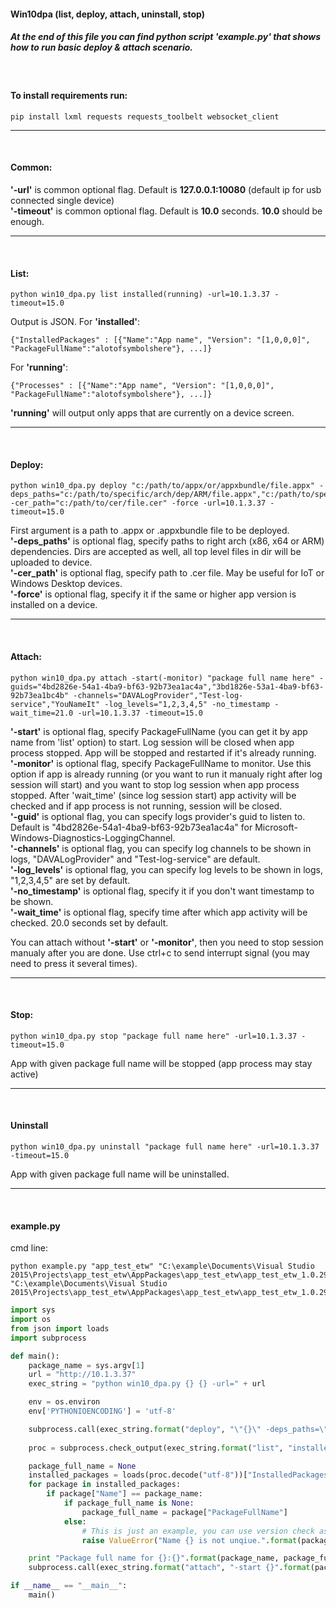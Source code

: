 #### Win10dpa (list, deploy, attach, uninstall, stop)
##### At the end of this file you can find python script 'example.py' that shows how to run basic deploy & attach scenario.  
<br>

#### To install requirements run:
```
pip install lxml requests requests_toolbelt websocket_client
```

---

<br>

#### Common:   
**'-url'** is common optional flag. Default is **127.0.0.1:10080** (default ip for usb connected single device)  
**'-timeout'** is common optional flag. Default is **10.0** seconds. **10.0** should be enough.

---

<br>

#### List:
```
python win10_dpa.py list installed(running) -url=10.1.3.37 -timeout=15.0
```

Output is JSON. 
For **'installed'**: 
```
{"InstalledPackages" : [{"Name":"App name", "Version": "[1,0,0,0]", "PackageFullName":"alotofsymbolshere"}, ...]}
```
For **'running'**: 
```
{"Processes" : [{"Name":"App name", "Version": "[1,0,0,0]", "PackageFullName":"alotofsymbolshere"}, ...]}
```
**'running'** will output only apps that are currently on a device screen. 

---
<br>

#### Deploy:
```
python win10_dpa.py deploy "c:/path/to/appx/or/appxbundle/file.appx" -deps_paths="c:/path/to/specific/arch/dep/ARM/file.appx","c:/path/to/specific/arch/deps/dir/ARM" -cer_path="c:/path/to/cer/file.cer" -force -url=10.1.3.37 -timeout=15.0
```

First argument is a path to .appx or .appxbundle file to be deployed.  
**'-deps_paths'** is optional flag, specify paths to right arch (x86, x64 or ARM) dependencies. Dirs are accepted as well, all top level files in dir will be uploaded to device.  
**'-cer_path'** is optional flag, specify path to .cer file. May be useful for IoT or Windows Desktop devices.  
**'-force'** is optional flag, specify it if the same or higher app version is installed on a device.  

---

<br>

#### Attach:
```
python win10_dpa.py attach -start(-monitor) "package full name here" -guids="4bd2826e-54a1-4ba9-bf63-92b73ea1ac4a","3bd1826e-53a1-4ba9-bf63-92b73ea1bc4b" -channels="DAVALogProvider","Test-log-service","YouNameIt" -log_levels="1,2,3,4,5" -no_timestamp -wait_time=21.0 -url=10.1.3.37 -timeout=15.0
```
  
**'-start'** is optional flag, specify PackageFullName (you can get it by app name from 'list' option) to start. Log session will be closed when app process stopped. App will be stopped and restarted if it's already running.  
**'-monitor'** is optional flag, specify PackageFullName to monitor. Use this option if app is already running (or you want to run it manualy right after log session will start) and you want to stop log session when app process stopped. After 'wait_time' (since log session start) app activity will be checked and if app process is not running, session will be closed.  
**'-guid'** is optional flag, you can specify logs provider's guid to listen to. Default is "4bd2826e-54a1-4ba9-bf63-92b73ea1ac4a" for Microsoft-Windows-Diagnostics-LoggingChannel.  
**'-channels'** is optional flag, you can specify log channels to be shown in logs, "DAVALogProvider" and "Test-log-service" are default.  
**'-log_levels'** is optional flag, you can specify log levels to be shown in logs, "1,2,3,4,5" are set by default.  
**'-no_timestamp'** is optional flag, specify it if you don't want timestamp to be shown.   
**'-wait_time'** is optional flag, specify time after which app activity will be checked. 20.0 seconds set by default.  
  
You can attach without **'-start'** or **'-monitor'**, then you need to stop session manualy after you are done. Use ctrl+c to send interrupt signal (you may need to press it several times).  

---

<br>

#### Stop:
```
python win10_dpa.py stop "package full name here" -url=10.1.3.37 -timeout=15.0
```
App with given package full name will be stopped (app process may stay active)  

---

<br>

#### Uninstall
```
python win10_dpa.py uninstall "package full name here" -url=10.1.3.37 -timeout=15.0
```
App with given package full name will be uninstalled.  

---

<br>

#### example.py
cmd line: 
```
python example.py "app_test_etw" "C:\example\Documents\Visual Studio 2015\Projects\app_test_etw\AppPackages\app_test_etw\app_test_etw_1.0.29.0_Debug_Test\app_test_etw_1.0.29.0_x86_x64_arm_Debug.appxbundle" "C:\example\Documents\Visual Studio 2015\Projects\app_test_etw\AppPackages\app_test_etw\app_test_etw_1.0.29.0_Debug_Test\Dependencies\ARM\Microsoft.VCLibs.ARM.Debug.14.00.appx"
```

```python
import sys
import os
from json import loads
import subprocess

def main():
    package_name = sys.argv[1]
    url = "http://10.1.3.37"
    exec_string = "python win10_dpa.py {} {} -url=" + url

    env = os.environ
    env['PYTHONIOENCODING'] = 'utf-8'

    subprocess.call(exec_string.format("deploy", "\"{}\" -deps_paths=\"{}\" -force".format(sys.argv[2], sys.argv[3])), env=env)
    
    proc = subprocess.check_output(exec_string.format("list", "installed"), env=env)

    package_full_name = None
    installed_packages = loads(proc.decode("utf-8"))["InstalledPackages"]
    for package in installed_packages:
        if package["Name"] == package_name:
            if package_full_name is None:
                package_full_name = package["PackageFullName"]
            else:
                # This is just an example, you can use version check as well
                raise ValueError("Name {} is not unqiue.".format(package_name)) 

    print "Package full name for {}:{}".format(package_name, package_full_name)
    subprocess.call(exec_string.format("attach", "-start {}".format(package_full_name)), env=env)

if __name__ == "__main__":
    main()
```

